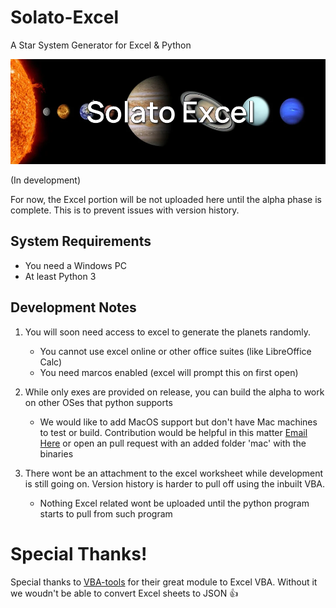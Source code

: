 # Solato-Excel
A Star System Generator for Excel &amp; Python

![BannerImage](https://github.com/ErisuKuraku/Solato-Excel/blob/main/Solato%20Excel%20Banner.png?raw=true)

(In development)

For now, the Excel portion will be not uploaded here until the alpha phase is complete. This is to prevent issues with version history.

## System Requirements

- You need a Windows PC
- At least Python 3

## Development Notes

1. You will soon need access to excel to generate the planets randomly.
   - You cannot use excel online or other office suites (like LibreOffice Calc)
   - You need marcos enabled (excel will prompt this on first open)

2. While only exes are provided on release, you can build the alpha to work on other OSes that python supports
    - We would like to add MacOS support but don't have Mac machines to test or build. Contribution would be helpful in this matter [Email Here](mailto:github@bakugo.me) or open an pull request with an added folder 'mac' with the binaries

3. There wont be an attachment to the excel worksheet while development is still going on. Version history is harder to pull off using the inbuilt VBA.
    - Nothing Excel related wont be uploaded until the python program starts to pull from such program

# Special Thanks!

Special thanks to [VBA-tools](https://github.com/VBA-tools/VBA-JSON) for their great module to Excel VBA. Without it we woudn't be able to convert Excel sheets to JSON 👍
